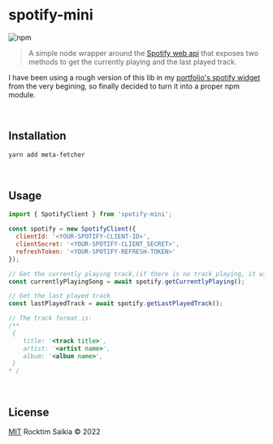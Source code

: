 # spotify-mini

![npm](https://img.shields.io/npm/v/spotify-mini?style=flat-square&color=success&logo=npm)

> A simple node wrapper around the [Spotify web api](https://developer.spotify.com/documentation/web-api/) that exposes two methods to get the currently playing and the last played track.<br/>

I have been using a rough version of this lib in my [portfolio's spotify widget](https://rocktimcodes.site) from the very begining, so finally decided to turn it into a proper npm module.

<br/>

## Installation

```bash
yarn add meta-fetcher
```

<br/>

## Usage

```javascript
import { SpotifyClient } from 'spotify-mini';

const spotify = new SpotifyClient({
  clientId: '<YOUR-SPOTIFY-CLIENT-ID>',
  clientSecret: '<YOUR-SPOTIFY-CLIENT_SECRET>',
  refreshToken: '<YOUR-SPOTIFY-REFRESH-TOKEN>'
});

// Get the currently playing track,(if there is no track playing, it will return null)
const currentlyPlayingSong = await spotify.getCurrentlyPlaying();

// Get the last played track
const lastPlayedTrack = await spotify.getLastPlayedTrack();

// The track format is:
/**
 {
    title: '<track title>',
    artist: '<artist name>',
    album: '<album name>',
 }
* /
```

<br/>

## License

[MIT](https://choosealicense.com/licenses/mit/) Rocktim Saikia &copy; 2022

